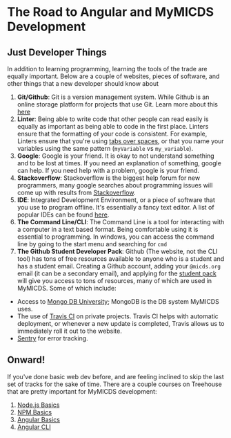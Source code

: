 # The Road to Angular and MyMICDS Development

## Just Developer Things

In addition to learning programming, learning the tools of the trade are equally important. Below are a couple of websites, pieces of software, and other things that a new developer should know about

1. **Git/Github**: Git is a version management system. While Github is an online storage platform for projects that use Git. Learn more about this [here](../introduction/github.md)
2. **Linter**: Being able to write code that other people can read easily is equally as important as being able to code in the first place. Linters ensure that the formatting of your code is consistent. For example, Linters ensure that you're using [tabs over spaces](../introduction/tabs_vs_spaces.md), or that you name your variables using the same pattern (`myVariable` vs `my_variable`).
3. **Google**: Google is your friend. It is okay to not understand something and to be lost at times. If you need an explanation of something, google can help. If you need help with a problem, google is your friend.
4. **Stackoverflow**: Stackoverflow is the biggest help forum for new programmers, many google searches about programming issues will come up with results from [Stackoverflow](https://stackoverflow.com/).
5. **IDE**: Integrated Development Environment, or a piece of software that you use to program offline. It's essentially a fancy text editor. A list of popular IDEs can be found [here](../introduction/set_up_ide.md).
6. **The Command Line/CLI**: The Command Line is a tool for interacting with a computer in a text based format. Being comfortable using it is essential to programming. In windows, you can access the command line by going to the start menu and searching for `cmd`
7. **The Github Student Developer Pack**: Github (The website, not the CLI tool) has tons of free resources available to anyone who is a student and has a student email. Creating a Github account, adding your `@micds.org` email (it can be a secondary email), and applying for the [student pack](https://education.github.com/pack) will give you access to tons of resources, many of which are used in MyMICDS. Some of which include:

  - Access to [Mongo DB University](https://university.mongodb.com/); MongoDB is the DB system MyMICDS uses.
  - The use of [Travis CI](https://travis-ci.org/) on private projects. Travis CI helps with automatic deployment, or whenever a new update is completed, Travis allows us to immediately roll it out to the website.
  - [Sentry](https://sentry.io/welcome/) for error tracking.

## Onward!

If you've done basic web dev before, and are feeling inclined to skip the last set of tracks for the sake of time. There are a couple courses on Treehouse that are pretty important for MyMICDS development:

1. [Node.js Basics](https://teamtreehouse.com/library/nodejs-basics-2)
2. [NPM Basics](https://teamtreehouse.com/library/npm-basics)
3. [Angular Basics](https://teamtreehouse.com/library/angular-basics-2)
4. [Angular CLI](https://teamtreehouse.com/library/using-the-angular-cli)
